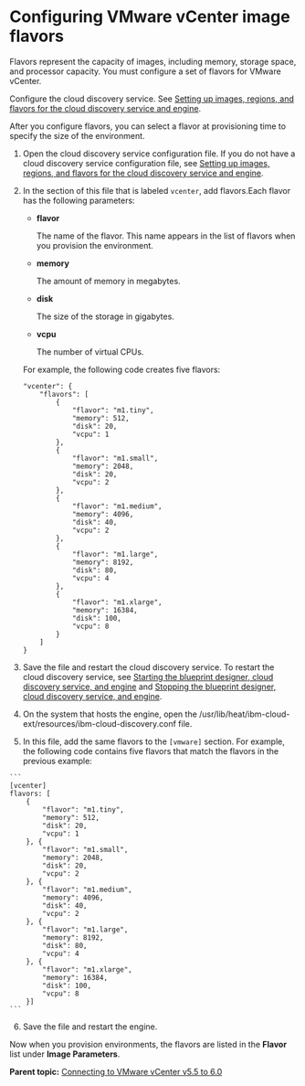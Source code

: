 # Configuring VMware vCenter image flavors

Flavors represent the capacity of images, including memory, storage space, and processor capacity. You must configure a set of flavors for VMware vCenter.

Configure the cloud discovery service. See [Setting up images, regions, and flavors for the cloud discovery service and engine](../../com.udeploy.doc/topics/cds_configure.md).

After you configure flavors, you can select a flavor at provisioning time to specify the size of the environment.

1.   Open the cloud discovery service configuration file. If you do not have a cloud discovery service configuration file, see [Setting up images, regions, and flavors for the cloud discovery service and engine](../../com.udeploy.doc/topics/cds_configure.md).
2.  In the section of this file that is labeled `vcenter`, add flavors.Each flavor has the following parameters:

    -   **flavor**

        The name of the flavor. This name appears in the list of flavors when you provision the environment.

    -   **memory**

        The amount of memory in megabytes.

    -   **disk**

        The size of the storage in gigabytes.

    -   **vcpu**

        The number of virtual CPUs.

    For example, the following code creates five flavors:

    ```
    "vcenter": {
        "flavors": [
            {
                "flavor": "m1.tiny",
                "memory": 512,
                "disk": 20,
                "vcpu": 1
            },
            {
                "flavor": "m1.small",
                "memory": 2048,
                "disk": 20,
                "vcpu": 2
            },
            {
                "flavor": "m1.medium",
                "memory": 4096,
                "disk": 40,
                "vcpu": 2
            },
            {
                "flavor": "m1.large",
                "memory": 8192,
                "disk": 80,
                "vcpu": 4
            },
            {
                "flavor": "m1.xlarge",
                "memory": 16384,
                "disk": 100,
                "vcpu": 8
            }
        ]
    }
    ```

3.   Save the file and restart the cloud discovery service. To restart the cloud discovery service, see [Starting the blueprint designer, cloud discovery service, and engine](../../com.udeploy.install.doc/topics/start_patterns.md) and [Stopping the blueprint designer, cloud discovery service, and engine](../../com.udeploy.install.doc/topics/stop_patterns.md).
4.   On the system that hosts the engine, open the /usr/lib/heat/ibm-cloud-ext/resources/ibm-cloud-discovery.conf file. 
5.   In this file, add the same flavors to the `[vmware]` section. For example, the following code contains five flavors that match the flavors in the previous example:

    ```
    [vcenter]
    flavors: [
        {
            "flavor": "m1.tiny",
            "memory": 512,
            "disk": 20,
            "vcpu": 1
        }, {
            "flavor": "m1.small",
            "memory": 2048,
            "disk": 20,
            "vcpu": 2
        }, {
            "flavor": "m1.medium",
            "memory": 4096,
            "disk": 40,
            "vcpu": 2
        }, {
            "flavor": "m1.large",
            "memory": 8192,
            "disk": 80,
            "vcpu": 4
        }, {
            "flavor": "m1.xlarge",
            "memory": 16384,
            "disk": 100,
            "vcpu": 8
        }]
    ```

6.   Save the file and restart the engine. 

Now when you provision environments, the flavors are listed in the **Flavor** list under **Image Parameters**.

**Parent topic:** [Connecting to VMware vCenter v5.5 to 6.0](../../com.edt.doc/topics/cloud_connect_vmware.md)

